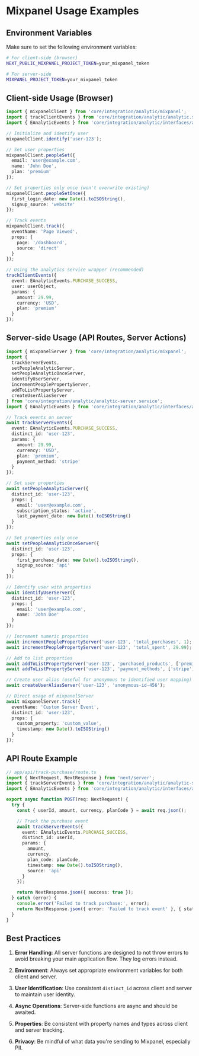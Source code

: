 # Mixpanel Usage Examples

## Environment Variables

Make sure to set the following environment variables:

```bash
# For client-side (browser)
NEXT_PUBLIC_MIXPANEL_PROJECT_TOKEN=your_mixpanel_token

# For server-side
MIXPANEL_PROJECT_TOKEN=your_mixpanel_token
```

## Client-side Usage (Browser)

```typescript
import { mixpanelClient } from 'core/integration/analytic/mixpanel';
import { trackClientEvents } from 'core/integration/analytic/analytic.service';
import { EAnalyticEvents } from 'core/integration/analytic/interfaces/analytic.interface';

// Initialize and identify user
mixpanelClient.identify('user-123');

// Set user properties
mixpanelClient.peopleSet({
  email: 'user@example.com',
  name: 'John Doe',
  plan: 'premium'
});

// Set properties only once (won't overwrite existing)
mixpanelClient.peopleSetOnce({
  first_login_date: new Date().toISOString(),
  signup_source: 'website'
});

// Track events
mixpanelClient.track({
  eventName: 'Page Viewed',
  props: {
    page: '/dashboard',
    source: 'direct'
  }
});

// Using the analytics service wrapper (recommended)
trackClientEvents({
  event: EAnalyticEvents.PURCHASE_SUCCESS,
  user: userObject,
  params: {
    amount: 29.99,
    currency: 'USD',
    plan: 'premium'
  }
});
```

## Server-side Usage (API Routes, Server Actions)

```typescript
import { mixpanelServer } from 'core/integration/analytic/mixpanel';
import { 
  trackServerEvents, 
  setPeopleAnalyticServer,
  setPeopleAnalyticOnceServer,
  identifyUserServer,
  incrementPeoplePropertyServer,
  addToListPropertyServer,
  createUserAliasServer
} from 'core/integration/analytic/analytic-server.service';
import { EAnalyticEvents } from 'core/integration/analytic/interfaces/analytic.interface';

// Track events on server
await trackServerEvents({
  event: EAnalyticEvents.PURCHASE_SUCCESS,
  distinct_id: 'user-123',
  params: {
    amount: 29.99,
    currency: 'USD',
    plan: 'premium',
    payment_method: 'stripe'
  }
});

// Set user properties
await setPeopleAnalyticServer({
  distinct_id: 'user-123',
  props: {
    email: 'user@example.com',
    subscription_status: 'active',
    last_payment_date: new Date().toISOString()
  }
});

// Set properties only once
await setPeopleAnalyticOnceServer({
  distinct_id: 'user-123',
  props: {
    first_purchase_date: new Date().toISOString(),
    signup_source: 'api'
  }
});

// Identify user with properties
await identifyUserServer({
  distinct_id: 'user-123',
  props: {
    email: 'user@example.com',
    name: 'John Doe'
  }
});

// Increment numeric properties
await incrementPeoplePropertyServer('user-123', 'total_purchases', 1);
await incrementPeoplePropertyServer('user-123', 'total_spent', 29.99);

// Add to list properties
await addToListPropertyServer('user-123', 'purchased_products', ['premium_plan']);
await addToListPropertyServer('user-123', 'payment_methods', ['stripe']);

// Create user alias (useful for anonymous to identified user mapping)
await createUserAliasServer('user-123', 'anonymous-id-456');

// Direct usage of mixpanelServer
await mixpanelServer.track({
  eventName: 'Custom Server Event',
  distinct_id: 'user-123',
  props: {
    custom_property: 'custom_value',
    timestamp: new Date().toISOString()
  }
});
```

## API Route Example

```typescript
// app/api/track-purchase/route.ts
import { NextRequest, NextResponse } from 'next/server';
import { trackServerEvents } from 'core/integration/analytic/analytic-server.service';
import { EAnalyticEvents } from 'core/integration/analytic/interfaces/analytic.interface';

export async function POST(req: NextRequest) {
  try {
    const { userId, amount, currency, planCode } = await req.json();

    // Track the purchase event
    await trackServerEvents({
      event: EAnalyticEvents.PURCHASE_SUCCESS,
      distinct_id: userId,
      params: {
        amount,
        currency,
        plan_code: planCode,
        timestamp: new Date().toISOString(),
        source: 'api'
      }
    });

    return NextResponse.json({ success: true });
  } catch (error) {
    console.error('Failed to track purchase:', error);
    return NextResponse.json({ error: 'Failed to track event' }, { status: 500 });
  }
}
```

## Best Practices

1. **Error Handling**: All server functions are designed to not throw errors to avoid breaking your main application flow. They log errors instead.

2. **Environment**: Always set appropriate environment variables for both client and server.

3. **User Identification**: Use consistent `distinct_id` across client and server to maintain user identity.

4. **Async Operations**: Server-side functions are async and should be awaited.

5. **Properties**: Be consistent with property names and types across client and server tracking.

6. **Privacy**: Be mindful of what data you're sending to Mixpanel, especially PII. 